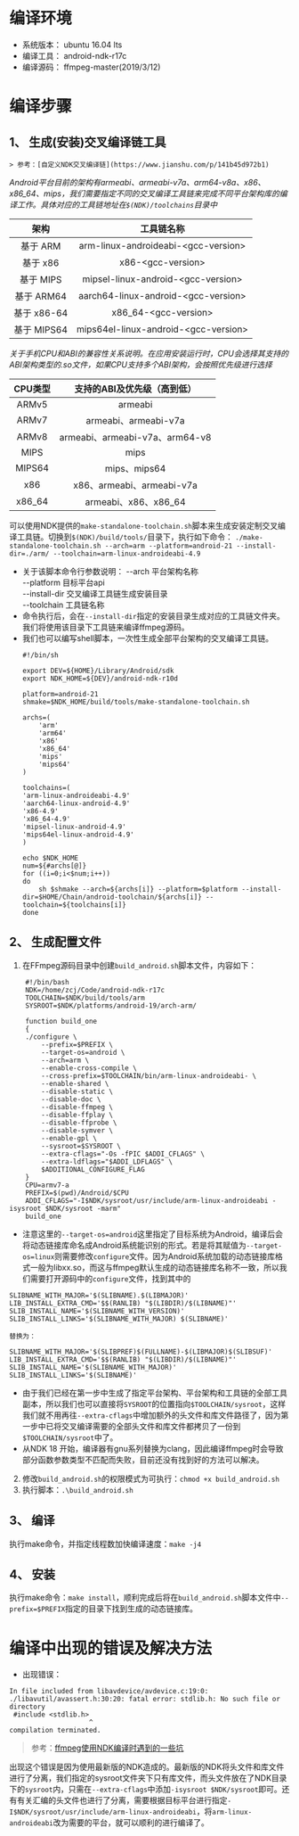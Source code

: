 # 编译环境
* 系统版本： ubuntu 16.04 lts
* 编译工具： android-ndk-r17c
* 编译源码： ffmpeg-master(2019/3/12)

# 编译步骤

## 1、 生成(安装)交叉编译链工具  
	> 参考：[自定义NDK交叉编译链](https://www.jianshu.com/p/141b45d972b1)  

*Android平台目前的架构有armeabi、armeabi-v7a、arm64-v8a、x86、x86_64、mips，我们需要指定不同的交叉编译工具链来完成不同平台架构库的编译工作。具体对应的工具链地址在`$(NDK)/toolchains`目录中*  

| 架构 | 工具链名称 |
| :----: | :----: |
| 基于 ARM | arm-linux-androideabi-&lt;gcc-version&gt; |
| 基于 x86 | x86-&lt;gcc-version&gt; |
| 基于 MIPS | mipsel-linux-android-&lt;gcc-version&gt; |
| 基于 ARM64 | aarch64-linux-android-&lt;gcc-version&gt; |
| 基于 x86-64 | x86_64-&lt;gcc-version&gt; |
| 基于 MIPS64 | mips64el-linux-android-&lt;gcc-version&gt; |

*关于手机CPU和ABI的兼容性关系说明。在应用安装运行时，CPU会选择其支持的ABI架构类型的.so文件，如果CPU支持多个ABI架构，会按照优先级进行选择*  

| CPU类型 | 支持的ABI及优先级（高到低） |
| :----: | :----: |
| ARMv5 | armeabi |
| ARMv7 | armeabi、armeabi-v7a |
| ARMv8 | armeabi、armeabi-v7a、arm64-v8 |
| MIPS  | mips |
| MIPS64| mips、mips64 |
| x86   | x86、armeabi、armeabi-v7a |
| x86_64| armeabi、x86、x86_64 |

 

可以使用NDK提供的`make-standalone-toolchain.sh`脚本来生成安装定制交叉编译工具链。切换到`$(NDK)/build/tools/`目录下，执行如下命令：
	```./make-standalone-toolchain.sh --arch=arm --platform=android-21 --install-dir=./arm/ --toolchain=arm-linux-androideabi-4.9```  
- 关于该脚本命令行参数说明：
	--arch 平台架构名称  
	--platform 目标平台api  
	--install-dir 交叉编译工具链生成安装目录  
	--toolchain 工具链名称  
- 命令执行后，会在`--install-dir`指定的安装目录生成对应的工具链文件夹。我们将使用该目录下工具链来编译ffmpeg源码。  
- 我们也可以编写shell脚本，一次性生成全部平台架构的交叉编译工具链。
	```
	#!/bin/sh

	export DEV=${HOME}/Library/Android/sdk
	export NDK_HOME=${DEV}/android-ndk-r10d

	platform=android-21
	shmake=$NDK_HOME/build/tools/make-standalone-toolchain.sh

	archs=(
    	'arm'
    	'arm64'
    	'x86'
    	'x86_64'
    	'mips'
    	'mips64'
	)

	toolchains=(
    'arm-linux-androideabi-4.9'
    'aarch64-linux-android-4.9'
    'x86-4.9'
    'x86_64-4.9'
    'mipsel-linux-android-4.9'
    'mips64el-linux-android-4.9'
	)

	echo $NDK_HOME
	num=${#archs[@]}
	for ((i=0;i<$num;i++))
	do
   		sh $shmake --arch=${archs[i]} --platform=$platform --install-dir=$HOME/Chain/android-toolchain/${archs[i]} --toolchain=${toolchains[i]}
	done
	```
## 2、 生成配置文件  
1. 在FFmpeg源码目录中创建`build_android.sh`脚本文件，内容如下：
```
	#!/bin/bash
	NDK=/home/zcj/Code/android-ndk-r17c
	TOOLCHAIN=$NDK/build/tools/arm
	SYSROOT=$NDK/platforms/android-19/arch-arm/
	
	function build_one
	{
	./configure \
	    --prefix=$PREFIX \
	    --target-os=android \
	    --arch=arm \
	    --enable-cross-compile \
	    --cross-prefix=$TOOLCHAIN/bin/arm-linux-androideabi- \
	    --enable-shared \
	    --disable-static \
	    --disable-doc \
	    --disable-ffmpeg \
	    --disable-ffplay \
	    --disable-ffprobe \
	    --disable-symver \
	    --enable-gpl \
	    --sysroot=$SYSROOT \
	    --extra-cflags="-Os -fPIC $ADDI_CFLAGS" \
	    --extra-ldflags="$ADDI_LDFLAGS" \
	    $ADDITIONAL_CONFIGURE_FLAG
	}
	CPU=armv7-a
	PREFIX=$(pwd)/Android/$CPU
	ADDI_CFLAGS="-I$NDK/sysroot/usr/include/arm-linux-androideabi -isysroot $NDK/sysroot -marm"
	build_one
```
- 注意这里的`--target-os=android`这里指定了目标系统为Android，编译后会将动态链接库命名成Android系统能识别的形式。若是将其赋值为`--target-os=linux`则需要修改`configure`文件。因为Android系统加载的动态链接库格式一般为libxx.so，而这与ffmpeg默认生成的动态链接库名称不一致，所以我们需要打开源码中的`configure`文件，找到其中的
```
SLIBNAME_WITH_MAJOR='$(SLIBNAME).$(LIBMAJOR)'
LIB_INSTALL_EXTRA_CMD='$$(RANLIB) "$(LIBDIR)/$(LIBNAME)"'
SLIB_INSTALL_NAME='$(SLIBNAME_WITH_VERSION)'
SLIB_INSTALL_LINKS='$(SLIBNAME_WITH_MAJOR) $(SLIBNAME)'
```

	替换为：
```
SLIBNAME_WITH_MAJOR='$(SLIBPREF)$(FULLNAME)-$(LIBMAJOR)$(SLIBSUF)'
LIB_INSTALL_EXTRA_CMD='$$(RANLIB) "$(LIBDIR)/$(LIBNAME)"'
SLIB_INSTALL_NAME='$(SLIBNAME_WITH_MAJOR)'
SLIB_INSTALL_LINKS='$(SLIBNAME)'
```  

- 由于我们已经在第一步中生成了指定平台架构、平台架构和工具链的全部工具副本，所以我们也可以直接将`SYSROOT`的位置指向`$TOOLCHAIN/sysroot`，这样我们就不用再往`--extra-cflags`中增加额外的头文件和库文件路径了，因为第一步中已将交叉编译需要的全部头文件和库文件都拷贝了一份到`$TOOLCHAIN/sysroot`中了。  
- 从NDK 18 开始，编译器有gnu系列替换为clang，因此编译ffmpeg时会导致部分函数参数类型不匹配而失败，目前还没有找到好的方法可以解决。    

2. 修改`build_android.sh`的权限模式为可执行：`chmod +x build_android.sh`
3. 执行脚本：`.\build_android.sh`
## 3、 编译  
执行make命令，并指定线程数加快编译速度：`make -j4`
## 4、 安装  
执行make命令：`make install`，顺利完成后将在`build_android.sh`脚本文件中`--prefix=$PREFIX`指定的目录下找到生成的动态链接库。

# 编译中出现的错误及解决方法
- 出现错误：
```
In file included from libavdevice/avdevice.c:19:0:
./libavutil/avassert.h:30:20: fatal error: stdlib.h: No such file or directory
 #include <stdlib.h>
                    ^
compilation terminated.
```
> 参考：[ffmpeg使用NDK编译时遇到的一些坑](https://blog.csdn.net/luo0xue/article/details/80048847)  

出现这个错误是因为使用最新版的NDK造成的。最新版的NDK将头文件和库文件进行了分离，我们指定的sysroot文件夹下只有库文件，而头文件放在了NDK目录下的`sysroot`内，只需在`--extra-cflags`中添加`-isysroot $NDK/sysroot`即可。还有有关汇编的头文件也进行了分离，需要根据目标平台进行指定`-I$NDK/sysroot/usr/include/arm-linux-androideabi`，将`arm-linux-androideabi`改为需要的平台，就可以顺利的进行编译了。